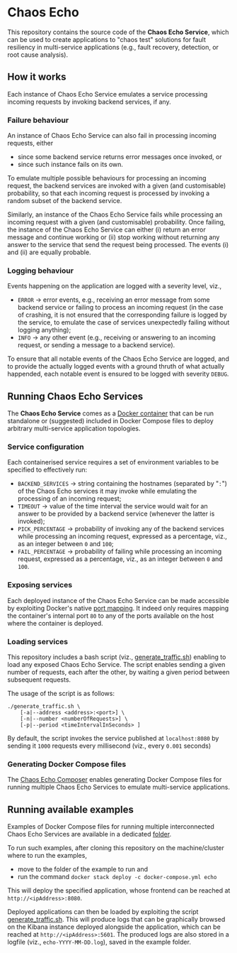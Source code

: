 # Chaos Echo

This repository contains the source code of the **Chaos Echo Service**, which can be used to create applications to "chaos test" solutions for fault resiliency in multi-service applications (e.g., fault recovery, detection, or root cause analysis).

## How it works
Each instance of Chaos Echo Service emulates a service processing incoming requests by invoking backend services, if any.

### Failure behaviour
An instance of Chaos Echo Service can also fail in processing incoming requests, either
* since some backend service returns error messages once invoked, or
* since such instance fails on its own.

To emulate multiple possible behaviours for processing an incoming request, the backend services are invoked with a given (and customisable) probability, so that each incoming request is processed by invoking a random subset of the backend service.  

Similarly, an instance of the Chaos Echo Service fails while processing an incoming request with a given (and customisable) probability. 
Once failing, the instance of the Chaos Echo Service can either (i) return an error message and continue working or (ii) stop working without returning any answer to the service that send the request being processed. 
The events (i) and (ii) are equally probable. 

### Logging behaviour

Events happening on the application are logged with a severity level, viz.,
* `ERROR` -> error events, e.g., receiving an error message from some backend service or failing to process an incoming request (in the case of crashing, it is not ensured that the corresponding failure is logged by the service, to emulate the case of services unexpectedly failing without logging anything);
* `INFO` -> any other event (e.g., receiving or answering to an incoming request, or sending a message to a backend service).

To ensure that all notable events of the Chaos Echo Service are logged, and to provide the actually logged events with a ground thruth of what actually happended, each notable event is ensured to be logged with severity `DEBUG`. 

## Running Chaos Echo Services
The **Chaos Echo Service** comes as a [Docker container](https://hub.docker.com/r/diunipisocc/chaosecho) that can be run standalone or (suggested) included in Docker Compose files to deploy arbitrary multi-service application topologies.

### Service configuration
Each containerised service requires a set of environment variables to be specified to effectively run:
* `BACKEND_SERVICES` -> string containing the hostnames (separated by "`:`") of the Chaos Echo services it may invoke while emulating the processing of an incoming request;
* `TIMEOUT` -> value of the time interval the service would wait for an answer to be provided by a backend service (whenever the latter is invoked); 
* `PICK_PERCENTAGE` -> probability of invoking any of the backend services while processing an incoming request, expressed as a percentage, viz., as an integer between `0` and `100`;  
* `FAIL_PERCENTAGE` -> probability of failing while processing an incoming request, expressed as a percentage, viz., as an integer between `0` and `100`.

### Exposing services
Each deployed instance of the Chaos Echo Service can be made accessible by exploiting Docker's native [port mapping](https://docs.docker.com/config/containers/container-networking/). It indeed only requires mapping the container's internal port `80` to any of the ports available on the host where the container is deployed.

### Loading services
This repository includes a bash script (viz., [generate_traffic.sh](generate_traffic.sh)) enabling to load any exposed Chaos Echo Service. 
The script enables sending a given number of requests, each after the other, by waiting a given period between subsequent requests. 

The usage of the script is as follows:
```
./generate_traffic.sh \
    [-a|--address <address>:<port>] \
    [-n|--number <numberOfRequests>] \
    [-p|--period <timeIntervalInSeconds> ]
```
By default, the script invokes the service published at `localhost:8080` by sending it `1000` requests every millisecond (viz., every `0.001` seconds)

### Generating Docker Compose files
The [Chaos Echo Composer](https://github.com/di-unipi-socc/chaos-echo-composer) enables generating Docker Compose files for running multiple Chaos Echo Services to emulate multi-service applications.

## Running available examples 
Examples of Docker Compose files for running multiple interconnected Chaos Echo Services are available in a dedicated [folder](deploy/examples).

To run such examples, after cloning this repository on the machine/cluster where to run the examples, 
* move to the folder of the example to run and
* run the command `docker stack deploy -c docker-compose.yml echo`

This will deploy the specified application, whose frontend can be reached at
`http://<ipAddress>:8080`. 

Deployed applications can then be loaded by exploiting the script [generate_traffic.sh](generate_traffic.sh). This will produce logs that can be graphically browsed on the Kibana instance deployed alongside the application, which can be reached at `http://<ipAddress>:5601`. The produced logs are also stored in a logfile (viz., `echo-YYYY-MM-DD.log`), saved in the example folder.
